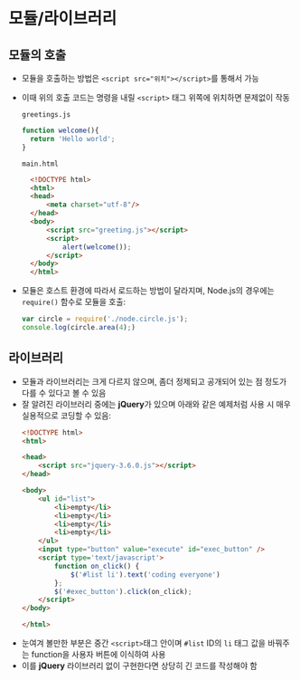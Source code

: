 # 모듈/라이브러리

## 모듈의 호출

- 모듈을 호출하는 방법은 `<script src="위치"></script>`를 통해서 가능
- 이때 위의 호출 코드는 명령을 내릴 `<script>` 태그 위쪽에 위치하면 문제없이 작동
  
  `greetings.js`
  ```javascript
  function welcome(){
    return 'Hello world';
  }
  ```

  `main.html`
  ```html
    <!DOCTYPE html>
    <html>
    <head>
        <meta charset="utf-8"/>
    </head>
    <body>
        <script src="greeting.js"></script>
        <script>
            alert(welcome());
        </script>
    </body>
    </html>
  ```

- 모듈은 호스트 환경에 따라서 로드하는 방법이 달라지며, Node.js의 경우에는 `require()` 함수로 모듈을 호출:
  ```javascript
  var circle = require('./node.circle.js');
  console.log(circle.area(4);)
  ```

## 라이브러리

- 모듈과 라이브러리는 크게 다르지 않으며, 좀더 정제되고 공개되어 있는 점 정도가 다를 수 있다고 볼 수 있음
- 잘 알려진 라이브러리 중에는 **jQuery**가 있으며 아래와 같은 예제처럼 사용 시 매우 실용적으로 코딩할 수 있음:
  ```html
  <!DOCTYPE html>
  <html>

  <head>
      <script src="jquery-3.6.0.js"></script>
  </head>

  <body>
      <ul id="list">
          <li>empty</li>
          <li>empty</li>
          <li>empty</li>
          <li>empty</li>
      </ul>
      <input type="button" value="execute" id="exec_button" />
      <script type='text/javascript'>
          function on_click() {
              $('#list li').text('coding everyone')
          };
          $('#exec_button').click(on_click);
      </script>
  </body>

  </html>
  ```
- 눈여겨 볼만한 부분은 중간 `<script>`태그 안이며 `#list` ID의 `li` 태그 값을 바꿔주는 function을 사용자 버튼에 이식하여 사용
- 이를 **jQuery** 라이브러리 없이 구현한다면 상당히 긴 코드를 작성해야 함